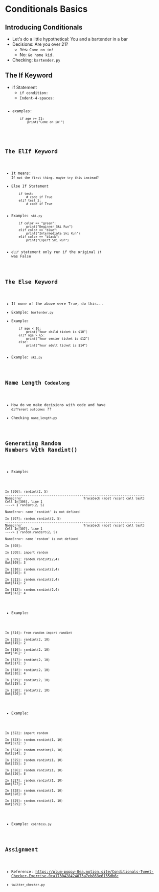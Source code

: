 # Conditionals Basics

## Introducing Conditionals
- Let's do a little hypothetical: You and a bartender in a bar
- Decisions: Are you over 21?
    - Yes: `Come on in!`
    - No: `Go home kid.`
- Checking: `bartender.py`

## The If Keyword
- if Statement
    - `if condition:`
    - `Indent-4-spaces`: <code here>
- examples:
    ```
        if age >= 21:
            print("Come on in!")
    ```

## The ElIf Keyword
- It means: `If not the first thing, maybe try this instead?`
- Else If Statement
    ```
        if test:
            # code if True
        elif test_2:
            # code if True
    ```
- Example: `ski.py`
    ```
        if color == "green":
            print("Beginner Ski Run")
        elif color == "blue":
            print("Intermediate Ski Run")
        elif color == "black":
            print("Expert Ski Run")
    ```
- `elif` statement only run if the original `if` was False

## The Else Keyword
- If none of the above were True, do this...
- Example: `bartender.py`
- Example:
    ```
        if age < 10:
            print("Your child ticket is $10")
        elif age > 65:
            print("Your senior ticket is $12")
        else:
            print("Your adult ticket is $14")
    ```
- Example: `ski.py`

## Name Length `Codealong`
- How do we make decisions with code and have `different outcomes` ??
- Checking `name_length.py
`
## Generating Random Numbers With Randint()
- Example:
```
In [306]: randint(2, 5)
---------------------------------------------------------------------------
NameError                                 Traceback (most recent call last)
Cell In[306], line 1
----> 1 randint(2, 5)

NameError: name 'randint' is not defined

In [307]: random.randint(2, 5)
---------------------------------------------------------------------------
NameError                                 Traceback (most recent call last)
Cell In[307], line 1
----> 1 random.randint(2, 5)

NameError: name 'random' is not defined

In [308]: 

In [308]: import random

In [309]: random.randint(2,4)
Out[309]: 3

In [310]: random.randint(2,4)
Out[310]: 4

In [311]: random.randint(2,4)
Out[311]: 2

In [312]: random.randint(2,4)
Out[312]: 4
```

- Example:
```
In [314]: from random import randint

In [315]: randint(2, 10)
Out[315]: 2

In [316]: randint(2, 10)
Out[316]: 7

In [317]: randint(2, 10)
Out[317]: 3

In [318]: randint(2, 10)
Out[318]: 4

In [319]: randint(2, 10)
Out[319]: 3

In [320]: randint(2, 10)
Out[320]: 4
```

- Example:
```
In [322]: import random

In [323]: random.randint(1, 10)
Out[323]: 3

In [324]: random.randint(1, 10)
Out[324]: 3

In [325]: random.randint(1, 10)
Out[325]: 3

In [326]: random.randint(1, 10)
Out[326]: 8

In [327]: random.randint(1, 10)
Out[327]: 1

In [328]: random.randint(1, 10)
Out[328]: 8

In [329]: random.randint(1, 10)
Out[329]: 5
```

- Example: `cointoss.py`

## Assignment
- Reference: https://plum-poppy-0ea.notion.site/Conditionals-Tweet-Checker-Exercise-0ca1730428424073a7eb868e6135db6c
- `twitter_checker.py`